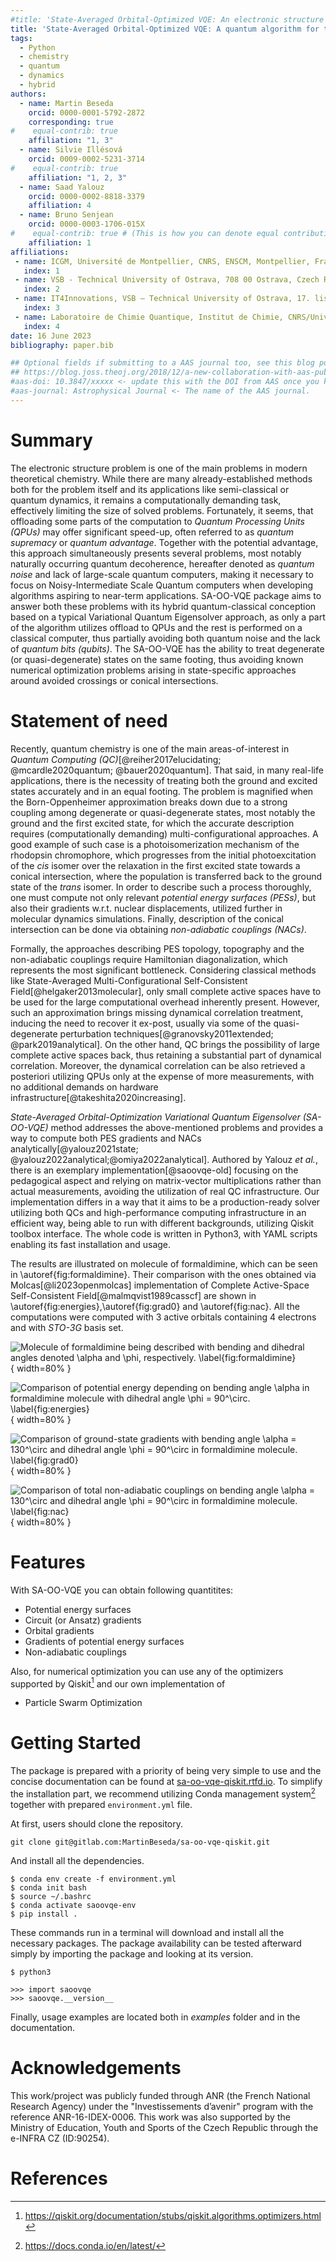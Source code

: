 ```yaml
---
#title: 'State-Averaged Orbital-Optimized VQE: An electronic structure excite-state solver utilizing quantum computers'
title: 'State-Averaged Orbital-Optimized VQE: A quantum algorithm for the democratic description of ground and excited electronic states'
tags:
  - Python
  - chemistry
  - quantum
  - dynamics
  - hybrid
authors:
  - name: Martin Beseda
    orcid: 0000-0001-5792-2872
    corresponding: true
#    equal-contrib: true
    affiliation: "1, 3" 
  - name: Silvie Illésová
    orcid: 0009-0002-5231-3714
#    equal-contrib: true
    affiliation: "1, 2, 3"
  - name: Saad Yalouz
    orcid: 0000-0002-8818-3379
    affiliation: 4
  - name: Bruno Senjean
    orcid: 0000-0003-1706-015X
#    equal-contrib: true # (This is how you can denote equal contributions between multiple authors)
    affiliation: 1
affiliations:
 - name: ICGM, Université de Montpellier, CNRS, ENSCM, Montpellier, France
   index: 1
 - name: VSB - Technical University of Ostrava, 708 00 Ostrava, Czech Republic
   index: 2
 - name: IT4Innovations, VSB – Technical University of Ostrava, 17. listopadu 2172/15, 708 00 Ostrava-Poruba, Czech Republic
   index: 3
 - name: Laboratoire de Chimie Quantique, Institut de Chimie, CNRS/Université de Strasbourg, 4 rue Blaise Pascal, 67000 Strasbourg, France
   index: 4
date: 16 June 2023
bibliography: paper.bib

## Optional fields if submitting to a AAS journal too, see this blog post:
## https://blog.joss.theoj.org/2018/12/a-new-collaboration-with-aas-publishing
#aas-doi: 10.3847/xxxxx <- update this with the DOI from AAS once you know it.
#aas-journal: Astrophysical Journal <- The name of the AAS journal.
---
```


# Summary

The electronic structure problem is one of the main problems in modern theoretical chemistry. While there are many 
already-established methods both for the problem itself and its applications like semi-classical or quantum dynamics, 
it remains a computationally demanding task, effectively limiting the size of solved problems. Fortunately, it seems, 
that offloading some parts of the computation to *Quantum Processing Units (QPUs)* may offer significant speed-up, 
often referred to as *quantum supremacy* or *quantum advantage*. Together with the potential advantage, this approach 
simultaneously presents several problems, most notably naturally occurring quantum decoherence, hereafter denoted as 
*quantum noise* and lack of large-scale quantum computers, making it necessary to focus on Noisy-Intermediate Scale 
Quantum computers when developing algorithms aspiring to near-term applications. SA-OO-VQE package aims to answer both 
these problems with its hybrid quantum-classical conception based on a typical Variational Quantum Eigensolver approach,
as only a part of the algorithm utilizes offload to QPUs and the rest is performed on a classical computer, thus 
partially avoiding both quantum noise and the lack of *quantum bits (qubits)*. The SA-OO-VQE has the ability to treat 
degenerate (or quasi-degenerate) states on the same footing, thus avoiding known numerical optimization problems arising 
in state-specific approaches around avoided crossings or conical intersections.


# Statement of need

Recently, quantum chemistry is one of the main areas-of-interest in *Quantum Computing (QC)*[@reiher2017elucidating; 
@mcardle2020quantum; @bauer2020quantum]. That said, in many real-life applications, there is the necessity of treating
both the ground and excited states accurately and in an equal footing. The problem is magnified when the 
Born-Oppenheimer approximation breaks down due to a strong coupling among degenerate or quasi-degenerate states, 
most notably the ground and the first excited state, for which the accurate description requires (computationally demanding) 
multi-configurational approaches. A good example of such case is a photoisomerization mechanism of the 
rhodopsin chromophore, which progresses from the initial photoexcitation of the *cis* isomer over the relaxation in the first excited state 
towards a conical intersection, where the population is transferred back to the ground state of the *trans* isomer. In order to describe such 
a process thoroughly, one must compute not only relevant *potential energy surfaces (PESs)*, but also their gradients 
w.r.t. nuclear displacements, utilized further in molecular dynamics simulations. Finally, description of the conical 
intersection can be done via obtaining *non-adiabatic couplings (NACs)*.

Formally, the approaches describing PES topology, topography and the non-adiabatic couplings require Hamiltonian 
diagonalization, which represents the most significant bottleneck. Considering classical methods like State-Averaged
Multi-Configurational Self-Consistent Field[@helgaker2013molecular], only small complete active spaces have to be used
for the large computational overhead inherently present. However, such an approximation brings missing dynamical 
correlation treatment, inducing the need to recover it ex-post, usually via some of the quasi-degenerate perturbation 
techniques[@granovsky2011extended; @park2019analytical]. On the other hand, QC brings the possibility of large complete
active spaces back, thus retaining a substantial part of dynamical correlation. Moreover, the dynamical correlation can
be also retrieved a posteriori utilizing QPUs only at the expense of more measurements, with no additional demands on
hardware infrastructure[@takeshita2020increasing].

*State-Averaged Orbital-Optimization Variational Quantum Eigensolver (SA-OO-VQE)* method addresses the above-mentioned 
problems and provides a way to compute both PES gradients and NACs analytically[@yalouz2021state; 
@yalouz2022analytical;@omiya2022analytical]. Authored by Yalouz *et al.*, there is an exemplary implementation[@saoovqe-old] focusing on 
the pedagogical aspect and relying on matrix-vector multiplications rather than actual measurements, avoiding 
the utilization of real QC infrastructure. Our implementation differs in a way that it aims to be a production-ready 
solver utilizing both QCs and high-performance computing infrastructure in an efficient way, being able to run with 
different backgrounds, utilizing Qiskit toolbox interface. The whole code is written in Python3, with YAML scripts 
enabling its fast installation and usage.

The results are illustrated on molecule of formaldimine, which can be seen in \autoref{fig:formaldimine}.
Their comparison with the ones obtained via Molcas[@li2023openmolcas] implementation of 
Complete Active-Space Self-Consistent Field[@malmqvist1989casscf] are shown in 
\autoref{fig:energies},\autoref{fig:grad0} and \autoref{fig:nac}. All the computations were computed with 3 active 
orbitals containing 4 electrons and with _STO-3G_ basis set.

![Molecule of formaldimine being described with bending and dihedral angles denoted $\alpha$ and $\phi$, 
respectively.
\label{fig:formaldimine}](formaldimine.svg){ width=80% }

![Comparison of potential energy depending on bending angle $\alpha$ in formaldimine molecule with dihedral angle 
$\phi = 90^\circ$.
\label{fig:energies}](energies.svg){ width=80% }

![Comparison of ground-state gradients with bending angle $\alpha = 130^\circ$ and dihedral angle $\phi = 90^\circ$
in formaldimine molecule.
\label{fig:grad0}](grad_0_1d.svg){ width=80% }

![Comparison of total non-adiabatic couplings on bending angle $\alpha = 130^\circ$ and dihedral angle $\phi = 90^\circ$
in formaldimine molecule.
\label{fig:nac}](total_nac_1d_.svg){ width=80% }

# Features
With SA-OO-VQE you can obtain following quantitites:

* Potential energy surfaces
* Circuit (or Ansatz) gradients
* Orbital gradients
* Gradients of potential energy surfaces
* Non-adiabatic couplings

Also, for numerical optimization you can use any of the optimizers supported by Qiskit[^1] and our own implementation of

* Particle Swarm Optimization

[^1]: https://qiskit.org/documentation/stubs/qiskit.algorithms.optimizers.html

# Getting Started
The package is prepared with a priority of being very simple to use and the concise documentation can be found at 
[sa-oo-vqe-qiskit.rtfd.io](https://sa-oo-vqe-qiskit.rtfd.io). To simplify the installation part, we recommend
utilizing Conda management system[^2] together with prepared `environment.yml` file.

At first, users should clone the repository.

```
git clone git@gitlab.com:MartinBeseda/sa-oo-vqe-qiskit.git
```

And install all the dependencies.

```
$ conda env create -f environment.yml
$ conda init bash
$ source ~/.bashrc
$ conda activate saoovqe-env
$ pip install .
```

These commands run in a terminal will download and install all the necessary packages. The package availability can be 
tested afterward simply by importing the package and looking at its version.

```
$ python3

>>> import saoovqe
>>> saoovqe.__version__
```

Finally, usage examples are located both in _examples_ folder and in the documentation.

[^2]: https://docs.conda.io/en/latest/

# Acknowledgements
This work/project was publicly funded through ANR (the French National Research Agency) under 
the "Investissements d’avenir" program with the reference ANR-16-IDEX-0006. This work was also
supported by the Ministry of Education, Youth and Sports of the Czech Republic through 
the e-INFRA CZ (ID:90254).

# References
